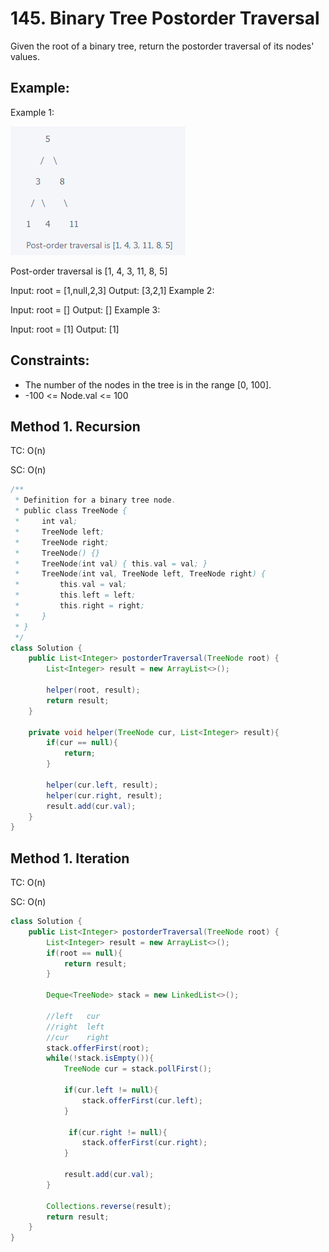 # 145. Binary Tree Postorder Traversal

Given the root of a binary tree, return the postorder traversal of its nodes' values.

## Example:
Example 1:

![145](images/145-postOrder.png)

Post-order traversal is [1, 4, 3, 11, 8, 5]
 
Input: root = [1,null,2,3]
Output: [3,2,1]
Example 2:

Input: root = []
Output: []
Example 3:

Input: root = [1]
Output: [1]

## Constraints:
+ The number of the nodes in the tree is in the range [0, 100].
+ -100 <= Node.val <= 100

## Method 1. Recursion
TC: O(n)

SC: O(n)

```java
/**
 * Definition for a binary tree node.
 * public class TreeNode {
 *     int val;
 *     TreeNode left;
 *     TreeNode right;
 *     TreeNode() {}
 *     TreeNode(int val) { this.val = val; }
 *     TreeNode(int val, TreeNode left, TreeNode right) {
 *         this.val = val;
 *         this.left = left;
 *         this.right = right;
 *     }
 * }
 */
class Solution {
    public List<Integer> postorderTraversal(TreeNode root) {
        List<Integer> result = new ArrayList<>();
        
        helper(root, result);
        return result;
    }
    
    private void helper(TreeNode cur, List<Integer> result){
        if(cur == null){
            return;
        }
        
        helper(cur.left, result);
        helper(cur.right, result);
        result.add(cur.val);
    }
}
```
## Method 1. Iteration
TC: O(n)

SC: O(n)

```java
class Solution {
    public List<Integer> postorderTraversal(TreeNode root) {
        List<Integer> result = new ArrayList<>();
        if(root == null){
            return result;
        }
        
        Deque<TreeNode> stack = new LinkedList<>();
        
        //left   cur
        //right  left
        //cur    right
        stack.offerFirst(root);
        while(!stack.isEmpty()){
            TreeNode cur = stack.pollFirst();
            
            if(cur.left != null){
                stack.offerFirst(cur.left);
            }
            
             if(cur.right != null){
                stack.offerFirst(cur.right);
            }
            
            result.add(cur.val);
        }
        
        Collections.reverse(result);
        return result;
    }
}
```
